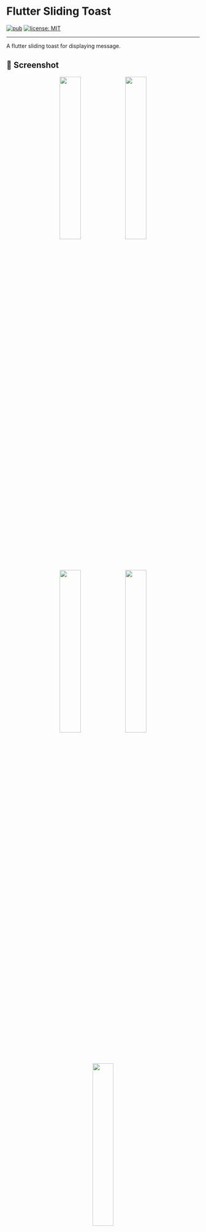 # Flutter Sliding Toast

<div>
    <a href="https://pub.dev/packages/flutter_sliding_toast"><img src="https://img.shields.io/pub/v/flutter_sliding_toast.svg" alt="pub"></a>
    <a href="https://opensource.org/licenses/MIT"><img src="https://img.shields.io/badge/license-MIT-blue.svg" alt="license: MIT"></a>
</div>

---

A flutter sliding toast for displaying message.

## 🎨 Screenshot

<div display="flex" flex-wrap="wrap" align="center">
  <img src="https://res.cloudinary.com/gaurishankar/image/upload/v1714452184/Flutter%20Sliding%20Toast%20Pub%20Package/mmfuxbwdewtqonsaunn1.gif" width="33%">
  <img src="https://res.cloudinary.com/gaurishankar/image/upload/v1714452182/Flutter%20Sliding%20Toast%20Pub%20Package/xi8o50mdm16ihgppceax.gif" width="33%">
  <img src="https://res.cloudinary.com/gaurishankar/image/upload/v1714452182/Flutter%20Sliding%20Toast%20Pub%20Package/xlcpmbrkuoebn7sf83am.gif" width="33%">
  <img src="https://res.cloudinary.com/gaurishankar/image/upload/v1714452183/Flutter%20Sliding%20Toast%20Pub%20Package/ulqjlzzfg1y4bkpowy3o.gif" width="33%">
  <img src="https://res.cloudinary.com/gaurishankar/image/upload/v1714452183/Flutter%20Sliding%20Toast%20Pub%20Package/jpcmxgppnqcdkycpt3mj.gif" width="33%">
</div>

## 🎯 Features

- Slide the toast from all direction
- Stick the toast at a position with alignment
- Define sliding and display duration
- Define max height and width
- Set padding inside the toast
- Set title and trailing widgets
- Disable the progressbar indicator
- Glassmorphism design
- Customize styles and animation behavior
- Use default success and error toast
- Dismiss the toast by sliding it horizontally or vertically
- Pause the animation by long pressing on the toast message
- Continue the animation by releasing the long press

## ⚙️ Getting Started

Add the following line to `pubspec.yaml`:

```yaml
dependencies:
  flutter_sliding_toast: ^1.1.0
```

## 🚀 Usage

```dart
class MyHomePage extends StatelessWidget {
  const MyHomePage({super.key});

  @override
  Widget build(BuildContext context) {
    return Scaffold(
      appBar: AppBar(
        title: const Text("Sliding Toast"),
        centerTitle: true,
      ),
      body: SafeArea(
        child: Center(
          child: ElevatedButton(
            onPressed: () {
              SlidingToast.show(
                context,
                title: const Text(
                  "Hi there! I'm a simple toast 😎. Dismiss me by sliding downward.",
                  style: TextStyle(),
                ),
                trailing: const Icon(Icons.person, color: Colors.deepPurple),
                toastSetting: const ToastSetting(
                  animationDuration: Duration(seconds: 1),
                  displayDuration: Duration(seconds: 2),
                  toastStartPosition: ToastPosition.bottom,
                  toastAlignment: Alignment.bottomCenter,
                ),
              );
            },
            child: const Text("Show Toast"),
          ),
        ),
      ),
    );
  }
}
```

## ❤️ Additional information

Pull requests are welcomed!

If you encounter any problems or you have any ideas, feel free to open an issue:

- [Form for bugs](https://github.com/gaurishankar007/flutter_sliding_toast/issues/new?assignees=&labels=&projects=&template=bug_report.md&title=)
- [Form for feature requests](https://github.com/gaurishankar007/flutter_sliding_toast/issues/new?assignees=&labels=&projects=&template=feature_request.md&title=)
